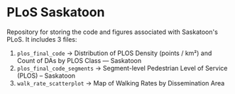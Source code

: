 # PLoS Saskatoon

Repository for storing the code and figures associated with Saskatoon's PLoS. It includes 3 files:<br>

1. `plos_final_code` -> Distribution of PLOS Density (points / km²) and Count of DAs by PLOS Class — Saskatoon
2. `plos_final_code_segments` -> Segment-level Pedestrian Level of Service (PLOS) – Saskatoon 
3. `walk_rate_scatterplot` -> Map of Walking Rates by Dissemination Area

